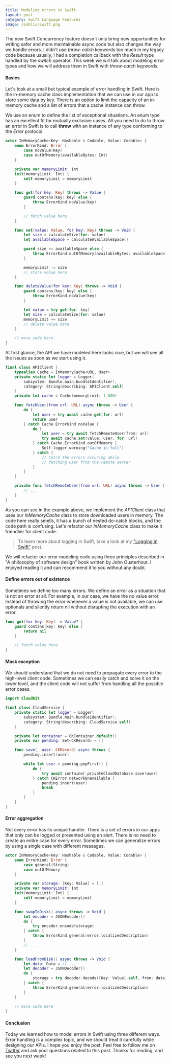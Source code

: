 ```yaml
---
title: Modeling errors in Swift
layout: post
category: Swift Language Features
image: /public/swift.png
---
```


The new Swift Concurrency feature doesn't only bring new opportunities for writing safer and more maintainable async code but also changes the way we handle errors. I didn't use *throw-catch* keywords too much in my legacy code because usually, I had a completion callback with the *Result* type handled by the *switch* operator. This week we will talk about modeling error types and how we will address them in Swift with *throw-catch* keywords.

#### Basics
Let's look at a small but typical example of error handling in Swift. Here is the in-memory cache class implementation that we can use in our app to store some data by key. There is an option to limit the capacity of an in-memory cache and a list of errors that a cache instance can throw.

We use an enum to define the list of exceptional situations. An enum type has an excellent fit for mutually exclusive cases. All you need to do to throw an error in Swift is to call **throw** with an instance of any type conforming to the *Error* protocol.

```swift
actor InMemoryCache<Key: Hashable & Codable, Value: Codable> {
    enum ErrorKind: Error {
        case noValue(Key)
        case outOfMemory(availableBytes: Int)
    }

    private var memoryLimit: Int
    init(memoryLimit: Int) {
        self.memoryLimit = memoryLimit
    }

    func get(for key: Key) throws -> Value {
        guard contans(key: key) else {
            throw ErrorKind.noValue(key)
        }

        // fetch value here
    }

    func set(value: Value, for key: Key) throws -> Void {
        let size = calculateSize(for: value)
        let availableSpace = calculateAvailableSpace()

        guard size <= availableSpace else {
            throw ErrorKind.outOfMemory(availableBytes: availableSpace)
        }

        memoryLimit -= size
        // store value here
    }

    func deleteValue(for key: Key) throws -> Void {
        guard contans(key: key) else {
            throw ErrorKind.noValue(key)
        }

        let value = try get(for: key)
        let size = calculateSize(for: value)
        memoryLimit += size
        // delete value here
    }

    // more code here
}
```

At first glance, the API we have modeled here looks nice, but we will see all the issues as soon as we start using it.

```swift
final class APIClient {
    typealias Cache = InMemoryCache<URL, User>
    private static let logger = Logger(
        subsystem: Bundle.main.bundleIdentifier!,
        category: String(describing: APIClient.self)
    )
    private let cache = Cache(memoryLimit: 1_000)

    func fetchUser(from url: URL) async throws -> User {
        do {
            let user = try await cache.get(for: url)
            return user
        } catch Cache.ErrorKind.noValue {
            do {
                let user = try await fetchRemoteUser(from: url)
                try await cache.set(value: user, for: url)
            } catch Cache.ErrorKind.outOfMemory {
                Self.logger.warning("Cache is full")
            } catch {
                // Catch the errors occuring while
                // fetching user from the remote server
            }
        }
    }

    private func fetchRemoteUser(from url: URL) async throws -> User {
        // ...
    }
}
```

As you can see in the example above, we implement the *APIClient* class that uses our *InMemoryCache* class to store downloaded users in memory. The code here really smells, it has a bunch of nested do-catch blocks, and the code path is confusing. Let's refactor our *InMemoryCache* class to make it friendlier for client code.

> To learn more about logging in Swift, take a look at my ["Logging in Swift"](/2022/04/06/logging-in-swift/) post.

We will refactor our error modeling code using three principles described in "A philosophy of software design" book written by John Ousterhout. I enjoyed reading it and can recommend it to you without any doubt.

#### Define errors out of existence
Sometimes we define too many errors. We define an error as a situation that is not an error at all. For example, in our case, we have the no value error. Instead of throwing the error whenever a value is not available, we can use optionals and silently return nil without disrupting the execution with an error.

```swift
func get(for key: Key) -> Value? {
    guard contans(key: key) else {
        return nil
    }

    // fetch value here
}
```

#### Mask exception
We should understand that we do not need to propagate every error to the high-level client code. Sometimes we can easily catch and solve it on the lower level, and the client code will not suffer from handling all the possible error cases.

```swift
import CloudKit

final class CloudService {
    private static let logger = Logger(
        subsystem: Bundle.main.bundleIdentifier!,
        category: String(describing: CloudService.self)
    )

    private let container = CKContainer.default()
    private var pending: Set<CKRecord> = []

    func save(_ user: CKRecord) async throws {
        pending.insert(user)

        while let user = pending.popFirst() {
            do {
                try await container.privateCloudDatabase.save(user)
            } catch CKError.networkUnavailable {
                pending.insert(user)
                break
            }
        }
    }
}
```

#### Error aggregation
Not every error has its unique handler. There is a set of errors in our apps that only can be logged or presented using an alert. There is no need to create an entire case for every error. Sometimes we can generalize errors by using a single case with different messages.

```swift
actor InMemoryCache<Key: Hashable & Codable, Value: Codable> {
    enum ErrorKind: Error {
        case general(String)
        case outOfMemory
    }

    private var storage: [Key: Value] = [:]
    private var memoryLimit: Int
    init(memoryLimit: Int) {
        self.memoryLimit = memoryLimit
    }

    func swapToDisk() async throws -> Void {
        let encoder = JSONEncoder()
        do {
            try encoder.encode(storage)
        } catch {
            throw ErrorKind.general(error.localizedDescription)
        }
        // ...
    }

    func loadFromDisk() async throws -> Void {
        let data: Data = // ...
        let decoder = JSONDecoder()
        do {
            storage = try decoder.decode([Key: Value].self, from: data)
        } catch {
            throw ErrorKind.general(error.localizedDescription)
        }
    }
    
    // more code here
}
```

#### Conclusion
Today we learned how to model errors in Swift using three different ways. Error handling is a complex topic, and we should treat it carefully while designing our APIs. I hope you enjoy the post. Feel free to follow me on [Twitter](https://twitter.com/mecid) and ask your questions related to this post. Thanks for reading, and see you next week!
